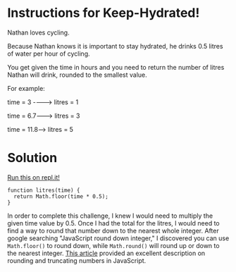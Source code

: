 # Instructions for Keep-Hydrated!
Nathan loves cycling.

Because Nathan knows it is important to stay hydrated, he drinks 0.5 litres of water per hour of cycling.

You get given the time in hours and you need to return the number of litres Nathan will drink, rounded to the smallest value.

For example:

time = 3 ----> litres = 1

time = 6.7---> litres = 3

time = 11.8--> litres = 5

# Solution
[Run this on repl.it!](https://repl.it/@cnemeth/keep-hydrated)
```
function litres(time) {
  return Math.floor(time * 0.5);
}
```

In order to complete this challenge, I knew I would need to multiply the given time value by 0.5. Once I had the total for the litres, I would need to find a way to round that number down to the nearest whole integer. After google searching "JavaScript round down integer," I discovered you can use `Math.floor()` to round down, while `Math.round()` will round up or down to the nearest integer. [This article](https://pawelgrzybek.com/rounding-and-truncating-numbers-in-javascript/) provided an excellent description on rounding and truncating numbers in JavaScript.